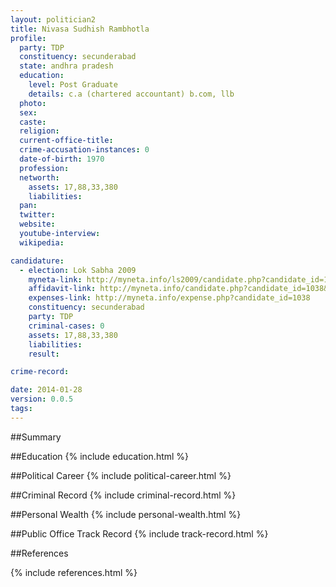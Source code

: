 ```yaml
---
layout: politician2
title: Nivasa Sudhish Rambhotla
profile: 
  party: TDP
  constituency: secunderabad
  state: andhra pradesh
  education: 
    level: Post Graduate
    details: c.a (chartered accountant) b.com, llb
  photo: 
  sex: 
  caste: 
  religion: 
  current-office-title: 
  crime-accusation-instances: 0
  date-of-birth: 1970
  profession: 
  networth: 
    assets: 17,88,33,380
    liabilities: 
  pan: 
  twitter: 
  website: 
  youtube-interview: 
  wikipedia: 

candidature: 
  - election: Lok Sabha 2009
    myneta-link: http://myneta.info/ls2009/candidate.php?candidate_id=1038
    affidavit-link: http://myneta.info/candidate.php?candidate_id=1038&scan=original
    expenses-link: http://myneta.info/expense.php?candidate_id=1038
    constituency: secunderabad 
    party: TDP
    criminal-cases: 0
    assets: 17,88,33,380
    liabilities: 
    result:  

crime-record: 

date: 2014-01-28
version: 0.0.5
tags: 
---
```

##Summary


##Education
{% include education.html %}


##Political Career
{% include political-career.html %}


##Criminal Record
{% include criminal-record.html %}


##Personal Wealth
{% include personal-wealth.html %}


##Public Office Track Record
{% include track-record.html %}


##References


{% include references.html %}
